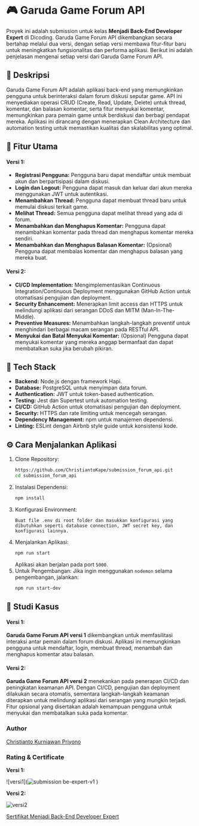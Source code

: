 # 🎮 Garuda Game Forum API
Proyek ini adalah submission untuk kelas **Menjadi Back-End Developer Expert** di Dicoding. Garuda Game Forum API dikembangkan secara bertahap melalui dua versi, dengan setiap versi membawa fitur-fitur baru untuk meningkatkan fungsionalitas dan performa aplikasi. Berikut ini adalah penjelasan mengenai setiap versi dari Garuda Game Forum API.

## 📝 Deskripsi
Garuda Game Forum API adalah aplikasi back-end yang memungkinkan pengguna untuk berinteraksi dalam forum diskusi seputar game. API ini menyediakan operasi CRUD (Create, Read, Update, Delete) untuk thread, komentar, dan balasan komentar, serta fitur menyukai komentar, memungkinkan para pemain game untuk berdiskusi dan berbagi pendapat mereka. Aplikasi ini dirancang dengan menerapkan Clean Architecture dan automation testing untuk memastikan kualitas dan skalabilitas yang optimal.

## 🚀 Fitur Utama
#### **Versi 1:**
* **Registrasi Pengguna:** Pengguna baru dapat mendaftar untuk membuat akun dan berpartisipasi dalam diskusi.
* **Login dan Logout:** Pengguna dapat masuk dan keluar dari akun mereka menggunakan JWT untuk autentikasi.
* **Menambahkan Thread:** Pengguna dapat membuat thread baru untuk memulai diskusi terkait game.
* **Melihat Thread:** Semua pengguna dapat melihat thread yang ada di forum.
* **Menambahkan dan Menghapus Komentar:** Pengguna dapat menambahkan komentar pada thread dan menghapus komentar mereka sendiri.
* **Menambahkan dan Menghapus Balasan Komentar:** (Opsional) Pengguna dapat membalas komentar dan menghapus balasan yang mereka buat.

#### **Versi 2:**
* **CI/CD Implementation:** Mengimplementasikan Continuous Integration/Continuous Deployment menggunakan GitHub Action untuk otomatisasi pengujian dan deployment.
* **Security Enhancement:** Menerapkan limit access dan HTTPS untuk melindungi aplikasi dari serangan DDoS dan MITM (Man-In-The-Middle).
* **Preventive Measures:** Menambahkan langkah-langkah preventif untuk menghindari berbagai macam serangan pada RESTful API.
* **Menyukai dan Batal Menyukai Komentar:** (Opsional) Pengguna dapat menyukai komentar yang mereka anggap bermanfaat dan dapat membatalkan suka jika berubah pikiran.

## 🔧 Tech Stack
* **Backend:** Node.js dengan framework Hapi.
* **Database:** PostgreSQL untuk menyimpan data forum.
* **Authentication:** JWT untuk token-based authentication.
* **Testing:** Jest dan Supertest untuk automation testing.
* **CI/CD:** GitHub Action untuk otomatisasi pengujian dan deployment.
* **Security:** HTTPS dan rate limiting untuk mencegah serangan.
* **Dependency Management:** npm untuk manajemen dependensi.
* **Linting:** ESLint dengan Airbnb style guide untuk konsistensi kode.

## ⚙️ Cara Menjalankan Aplikasi
1. Clone Repository:
    ```sh
    https://github.com/ChristiantoKape/submission_forum_api.git
    cd submission_forum_api
    ```
2. Instalasi Dependensi:
    ```sh
    npm install
    ```
3. Konfigurasi Environment:
    ```
    Buat file .env di root folder dan masukkan konfigurasi yang dibutuhkan seperti database connection, JWT secret key, dan konfigurasi lainnya.
    ```
3. Menjalankan Aplikasi:
    ```sh
    npm run start
    ```
    Aplikasi akan berjalan pada port `5000`.
4. Untuk Pengembangan:
    Jika ingin menggunakan `nodemon` selama pengembangan, jalankan:
    ```sh
    npm run start-dev
    ```

## 📄 Studi Kasus
#### **Versi 1:**
**Garuda Game Forum API versi 1** dikembangkan untuk memfasilitasi interaksi antar pemain dalam forum diskusi. Aplikasi ini memungkinkan pengguna untuk mendaftar, login, membuat thread, menambah dan menghapus komentar atau balasan.
#### **Versi 2:**
**Garuda Game Forum API versi 2** menekankan pada penerapan CI/CD dan peningkatan keamanan API. Dengan CI/CD, pengujian dan deployment dilakukan secara otomatis, sementara langkah-langkah keamanan diterapkan untuk melindungi aplikasi dari serangan yang mungkin terjadi. Fitur opsional yang disertakan adalah kemampuan pengguna untuk menyukai dan membatalkan suka pada komentar.

### Author
[Christianto Kurniawan Priyono](https://www.linkedin.com/in/chriskape/)

### Rating & Certificate
**Versi 1:**

![versi1](![submission be-expert-v1](https://github.com/user-attachments/assets/5a066303-3b23-4f8a-ba88-6407e458c1ab)
)

**Versi 2:**

![versi2](https://i.ibb.co.com/3d9fz0c/v2.png)

[Sertifikat Menjadi Back-End Developer Expert](https://www.dicoding.com/certificates/1RXYLRQN1PVM)
